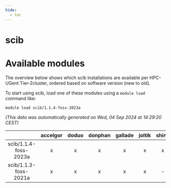 ```yaml
---
hide:
  - toc
---
```


scib
====

# Available modules


The overview below shows which scib installations are available per HPC-UGent Tier-2cluster, ordered based on software version (new to old).

To start using scib, load one of these modules using a `module load` command like:

```shell
module load scib/1.1.4-foss-2023a
```

*(This data was automatically generated on Wed, 04 Sep 2024 at 14:29:20 CEST)*  

| |accelgor|doduo|donphan|gallade|joltik|shinx|skitty|
| :---: | :---: | :---: | :---: | :---: | :---: | :---: | :---: |
|scib/1.1.4-foss-2023a|x|x|x|x|x|x|x|
|scib/1.1.3-foss-2021a|x|x|x|x|x|-|x|
